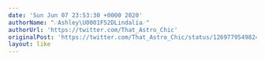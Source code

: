 ```yaml
---
date: 'Sun Jun 07 23:53:30 +0000 2020'
authorName: "☄Ashley\U0001F52DLindalía☄"
authorUrl: 'https://twitter.com/That_Astro_Chic'
originalPost: 'https://twitter.com/That_Astro_Chic/status/1269779549824434178'
layout: like
---
```

